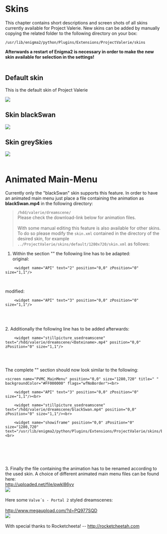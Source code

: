 
<br>
<h1>Skins</h1>
This chapter contains short descriptions and screen shots of all skins currently available for Project Valerie. New skins can be added by manually copying the related folder to the following directory on your box:<br>

<code>/usr/lib/enigma2/python/Plugins/Extensions/ProjectValerie/skins</code>

<b>Afterwards a restart of Enigma2 is necessary in order to make the new skin available for selection in the settings!</b>
<br><br>

<h2>Default skin</h2>
This is the default skin of Project Valerie<br>

<img src='http://project-valerie.googlecode.com/svn/trunk/images/movie_mini.png' /><br>

<h2>Skin blackSwan</h2>
<img src='http://project-valerie.googlecode.com/svn/trunk/images/blackswan_small.png' /><br>

<h2>Skin greySkies</h2>
<img src='http://project-valerie.googlecode.com/svn/trunk/images/greyskies_small.png' />
<br><br>
<h1>Animated Main-Menu</h1>
Currently only the "blackSwan" skin supports this feature. In order to have an animated main menu just place a file containing the animation as <b>blackSwan.mp4</b> in the following directory:<br>
<blockquote><code>/hdd/valerie/dreamscene/</code><br>
Please check the download-link below for animation files.<br>
<br>
With some manual editing this feature is also available for other skins. To do so please modify the <code>skin.xml</code> contained in the directory of the desired skin, for example <code>../ProjectValerie/skins/default/1280x720/skin.xml</code> as follows:<br></blockquote>

1. Within the section "<!-- PVMC Main Menu -->" the following line has to be adapted:<br>
original:<br>
<pre><code>    &lt;widget name="API" text="2" position="0,0" zPosition="0" size="1,1"/&gt;<br>
</code></pre>
<br>
modified:<br>
<pre><code>    &lt;widget name="API" text="3" position="0,0" zPosition="0" size="1,1"/&gt;<br>
</code></pre>
<br><br>
2. Additionally the following line has to be added afterwards:<br>
<pre><code>    &lt;widget name="stillpicture_usedreamscene" text="/hdd/valerie/dreamscene/&lt;Dateiname&gt;.mp4" position="0,0" zPosition="0" size="1,1"/&gt;<br>
</code></pre>
<br>

The complete "<!-- PVMC Main Menu -->" section should now look similar to the following:<br>
<pre><code>&lt;screen name="PVMC_MainMenu" position="0,0" size="1280,720" title=" " backgroundColor="#FF000000" flags="wfNoBorder"&gt;&lt;br&gt;<br>
    &lt;widget name="API" text="3" position="0,0" zPosition="0" size="1,1"/&gt;&lt;br&gt;<br>
    &lt;widget name="stillpicture_usedreamscene" text="/hdd/valerie/dreamscene/blackSwan.mp4" position="0,0" zPosition="0" size="1,1"/&gt;&lt;br&gt;<br>
    &lt;widget name="showiframe" position="0,0" zPosition="0" size="1280,720" text="/usr/lib/enigma2/python/Plugins/Extensions/ProjectValerie/skins/blackSwan/background.m1v"/&gt;&lt;br&gt;<br>
<br>
</code></pre>
<br><br>
3. Finally the file containing the animation has to be renamed according to the used skin. A choice of different animated main menu files can be found here:<br>
<a href='http://uploaded.net/file/pwkl86yv'>http://uploaded.net/file/pwkl86yv</a>
<br>
<img src='http://project-valerie.googlecode.com/svn/trunk/images/dreamscene-banner.jpg' />
<br>
<br>
Here some <code>Valve´s - Portal 2</code> styled dreamscenes:<br>
<br>
<a href='http://www.megaupload.com/?d=PQ977SQD'>http://www.megaupload.com/?d=PQ977SQD</a>
<br>
<img src='http://project-valerie.googlecode.com/svn/trunk/images/portal2_dreamscene.png' />
<br>
<br>
With special thanks to Rocketcheeta! -- <a href='http://rocketcheetah.com'>http://rocketcheetah.com</a>
<br>